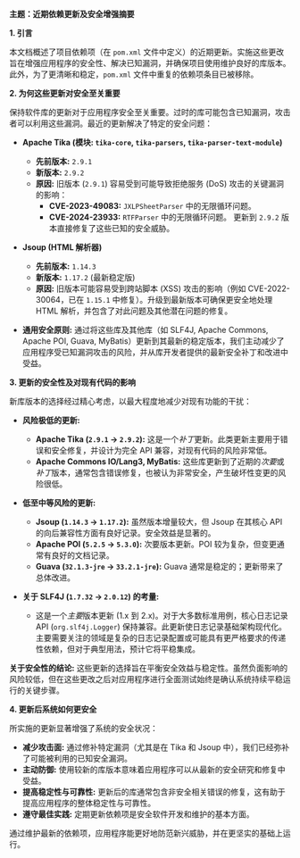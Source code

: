 **主题：近期依赖更新及安全增强摘要**

**1. 引言**

本文档概述了项目依赖项（在 `pom.xml` 文件中定义）的近期更新。实施这些更改旨在增强应用程序的安全性、解决已知漏洞，并确保项目使用维护良好的库版本。此外，为了更清晰和稳定，`pom.xml` 文件中重复的依赖项条目已被移除。

**2. 为何这些更新对安全至关重要**

保持软件库的更新对于应用程序安全至关重要。过时的库可能包含已知漏洞，攻击者可以利用这些漏洞。最近的更新解决了特定的安全问题：

*   **Apache Tika (模块: `tika-core`, `tika-parsers`, `tika-parser-text-module`)**
    *   **先前版本:** `2.9.1`
    *   **新版本:** `2.9.2`
    *   **原因:** 旧版本 (`2.9.1`) 容易受到可能导致拒绝服务 (DoS) 攻击的关键漏洞的影响：
        *   **CVE-2023-49083:** `JXLPSheetParser` 中的无限循环问题。
        *   **CVE-2024-23933:** `RTFParser` 中的无限循环问题。
        更新到 `2.9.2` 版本直接修复了这些已知的安全威胁。

*   **Jsoup (HTML 解析器)**
    *   **先前版本:** `1.14.3`
    *   **新版本:** `1.17.2` (最新稳定版)
    *   **原因:** 旧版本可能容易受到跨站脚本 (XSS) 攻击的影响（例如 CVE-2022-30064，已在 `1.15.1` 中修复）。升级到最新版本可确保更安全地处理 HTML 解析，并包含了对此问题及其他潜在问题的修复。

*   **通用安全原则:** 通过将这些库及其他库（如 SLF4J, Apache Commons, Apache POI, Guava, MyBatis）更新到其最新的稳定版本，我们主动减少了应用程序受已知漏洞攻击的风险，并从库开发者提供的最新安全补丁和改进中受益。

**3. 更新的安全性及对现有代码的影响**

新库版本的选择经过精心考虑，以最大程度地减少对现有功能的干扰：

*   **风险极低的更新:**
    *   **Apache Tika (`2.9.1` -> `2.9.2`):** 这是一个*补丁*更新。此类更新主要用于错误和安全修复，并设计为完全 API 兼容，对现有代码的风险非常低。
    *   **Apache Commons IO/Lang3, MyBatis:** 这些库更新到了近期的*次要*或*补丁*版本，通常包含错误修复，也被认为非常安全，产生破坏性变更的风险很低。

*   **低至中等风险的更新:**
    *   **Jsoup (`1.14.3` -> `1.17.2`):** 虽然版本增量较大，但 Jsoup 在其核心 API 的向后兼容性方面有良好记录。安全效益是显著的。
    *   **Apache POI (`5.2.5` -> `5.3.0`):** 次要版本更新。POI 较为复杂，但变更通常有良好的文档记录。
    *   **Guava (`32.1.3-jre` -> `33.2.1-jre`):** Guava 通常是稳定的；更新带来了总体改进。

*   **关于 SLF4J (`1.7.32` -> `2.0.12`) 的考量:**
    *   这是一个*主要*版本更新 (1.x 到 2.x)。对于大多数标准用例，核心日志记录 API (`org.slf4j.Logger`) 保持兼容。此更新使日志记录基础架构现代化。主要需要关注的领域是复杂的日志记录配置或可能具有更严格要求的传递性依赖，但对于典型用法，预计它将平稳集成。

**关于安全性的结论:** 这些更新的选择旨在平衡安全效益与稳定性。虽然负面影响的风险较低，但在这些更改之后对应用程序进行全面测试始终是确认系统持续平稳运行的关键步骤。

**4. 更新后系统如何更安全**

所实施的更新显著增强了系统的安全状况：

*   **减少攻击面:** 通过修补特定漏洞（尤其是在 Tika 和 Jsoup 中），我们已经弥补了可能被利用的已知安全漏洞。
*   **主动防御:** 使用较新的库版本意味着应用程序可以从最新的安全研究和修复中受益。
*   **提高稳定性与可靠性:** 更新后的库通常包含非安全相关错误的修复，这有助于提高应用程序的整体稳定性与可靠性。
*   **遵守最佳实践:** 定期更新依赖项是安全软件开发和维护的基本方面。

通过维护最新的依赖项，应用程序能更好地防范新兴威胁，并在更坚实的基础上运行。
